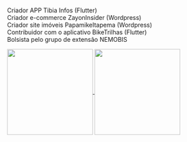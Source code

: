 <br>Criador APP Tibia Infos (Flutter)
<br>Criador e-commerce ZayonInsider (Wordpress)
<br>Criador site imóveis PapamikeItapema (Wordpress)
<br>Contribuidor com o aplicativo BikeTrilhas (Flutter)
<br>Bolsista pelo grupo de extensão NEMOBIS

<a href="https://github.com/victorrequia/github-readme-stats">
  <img height=200 align="center" src="https://github-readme-stats.vercel.app/api?username=victorrequia&theme=transparent" />
</a>
<a href="https://github.com/victorrequia/convoychat">
  <img height=200 align="center" src="https://github-readme-stats.vercel.app/api/top-langs?username=victorrequia&layout=compact&langs_count=8&card_width=320&theme=transparent" />
</a>
